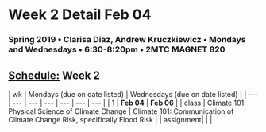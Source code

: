 # Week 2 Detail Feb 04

### Spring 2019 • Clarisa Diaz, Andrew Kruczkiewicz • Mondays and Wednesdays • 6:30-8:20pm • 2MTC MAGNET 820

## [Schedule:](./) Week 2

| wk | Mondays \(due on date listed\) | Wednesdays \(due on date listed\) |
| --- | --- | --- | --- | --- | --- | --- |
| 1 | **Feb 04** | **Feb 06** |
| class | Climate 101: Physical Science of Climate Change | Climate 101: Communication of Climate Change Risk, specifically Flood Risk |
| assignment|   |   |
